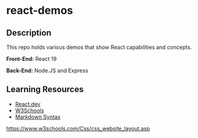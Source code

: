 # react-demos

## Description

This repo holds various demos that show React capabilities and concepts.

**Front-End:** React 19

**Back-End:** Node.JS and Express

## Learning Resources

- [React.dev](https://react.dev/learn)
- [W3Schools](https://www.w3schools.com/react/default.asp)
- [Markdown Syntax](https://www.markdownguide.org/basic-syntax/)

https://www.w3schools.com/Css/css_website_layout.asp